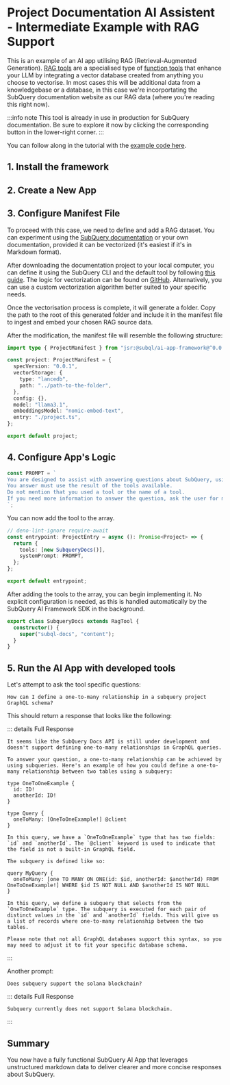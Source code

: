 # Project Documentation AI Assistent - Intermediate Example with RAG Support

This is an example of an AI app utilising RAG (Retrieval-Augmented Generation). [RAG tools](../build/rag.md) are a specialised type of [function tools](../build/function_tools.md) that enhance your LLM by integrating a vector database created from anything you choose to vectorise. In most cases this will be additional data from a knowledgebase or a database, in this case we're incorportating the SubQuery documentation website as our RAG data (where you're reading this right now).

:::info note
This tool is already in use in production for SubQuery documentation. Be sure to explore it now by clicking the corresponding button in the lower-right corner.
:::

You can follow along in the tutorial with the [example code here](https://github.com/subquery/subql-ai-app-example/tree/main/docs).

<!-- @include: ../snippets/prerequisites.md -->

## 1. Install the framework

<!-- @include: ../snippets/install-the-framework.md -->

## 2. Create a New App

<!-- @include: ../snippets/create-a-new-app.md -->

## 3. Configure Manifest File

<!-- @include: ../snippets/configure-manifest-file.md -->

To proceed with this case, we need to define and add a RAG dataset. You can experiment using the [SubQuery documentation](https://github.com/subquery/documentation) or your own documentation, provided it can be vectorized (it's easiest if it's in Markdown format).

After downloading the documentation project to your local computer, you can define it using the SubQuery CLI and the default tool by following [this guide](../build/rag.md#defining-rag). The logic for vectorization can be found on [GitHub](https://github.com/subquery/subql-ai-app-framework/blob/main/src/embeddings/generator/generator.ts). Alternatively, you can use a custom vectorization algorithm better suited to your specific needs.

Once the vectorisation process is complete, it will generate a folder. Copy the path to the root of this generated folder and include it in the manifest file to ingest and embed your chosen RAG source data.

After the modification, the manifest file will resemble the following structure:

```ts
import type { ProjectManifest } from "jsr:@subql/ai-app-framework@^0.0.5";

const project: ProjectManifest = {
  specVersion: "0.0.1",
  vectorStorage: {
    type: "lancedb",
    path: "../path-to-the-folder",
  },
  config: {},
  model: "llama3.1",
  embeddingsModel: "nomic-embed-text",
  entry: "./project.ts",
};

export default project;
```

## 4. Configure App's Logic

<!-- @include: ../snippets/configure-app-logic.md -->

<!-- @include: ../snippets/update-system-prompt.md -->

```ts
const PROMPT = `
You are designed to assist with answering questions about SubQuery, using its documentation as a reference.
You answer must use the result of the tools available.
Do not mention that you used a tool or the name of a tool.
If you need more information to answer the question, ask the user for more details.
`;
```

<!-- @include: ../snippets/add-a-function-tool.md -->

You can now add the tool to the array.

```ts
// deno-lint-ignore require-await
const entrypoint: ProjectEntry = async (): Promise<Project> => {
  return {
    tools: [new SubqueryDocs()],
    systemPrompt: PROMPT,
  };
};

export default entrypoint;
```

After adding the tools to the array, you can begin implementing it. No explicit configuration is needed, as this is handled automatically by the SubQuery AI Framework SDK in the background.

```ts
export class SubqueryDocs extends RagTool {
  constructor() {
    super("subql-docs", "content");
  }
}
```

## 5. Run the AI App with developed tools

<!-- @include: ../snippets/run-the-ai-app.md -->

Let's attempt to ask the tool specific questions:

```
How can I define a one-to-many relationship in a subquery project GraphQL schema?
```

This should return a response that looks like the following:

::: details Full Response

```
It seems like the SubQuery Docs API is still under development and doesn't support defining one-to-many relationships in GraphQL queries.

To answer your question, a one-to-many relationship can be achieved by using subqueries. Here's an example of how you could define a one-to-many relationship between two tables using a subquery:

type OneToOneExample {
  id: ID!
  anotherId: ID!
}

type Query {
  oneToMany: [OneToOneExample!] @client
}

In this query, we have a `OneToOneExample` type that has two fields: `id` and `anotherId`. The `@client` keyword is used to indicate that the field is not a built-in GraphQL field.

The subquery is defined like so:

query MyQuery {
  oneToMany: [one TO MANY ON ONE(id: $id, anotherId: $anotherId) FROM OneToOneExample!] WHERE $id IS NOT NULL AND $anotherId IS NOT NULL
}

In this query, we define a subquery that selects from the `OneToOneExample` type. The subquery is executed for each pair of distinct values in the `id` and `anotherId` fields. This will give us a list of records where one-to-many relationship between the two tables.

Please note that not all GraphQL databases support this syntax, so you may need to adjust it to fit your specific database schema.
```

:::

Another prompt:

```
Does subquery support the solana blockchain?
```

::: details Full Response

```
Subquery currently does not support Solana blockchain.
```

:::

## Summary

You now have a fully functional SubQuery AI App that leverages unstructured markdown data to deliver clearer and more concise responses about SubQuery.

<!-- @include: ../snippets/summary.md -->
